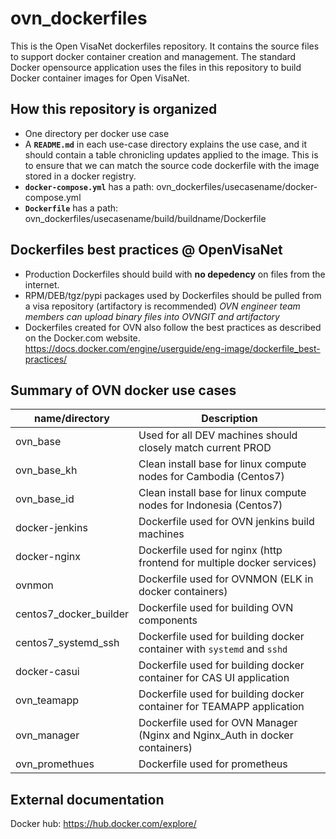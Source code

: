# ovn_dockerfiles

This is the Open VisaNet dockerfiles repository. It contains the source files to support docker container creation and management.
The standard Docker opensource application uses the files in this repository to build Docker container images for Open VisaNet.

## How this repository is organized

* One directory per docker use case
* A **`README.md`** in each use-case directory explains the use case, and it should contain a table chronicling updates applied to the image. This is to ensure that we can match the source code dockerfile with the image stored in a docker registry.
* **`docker-compose.yml`** has a path: ovn_dockerfiles/usecasename/docker-compose.yml
* **`Dockerfile`** has a path:  ovn_dockerfiles/usecasename/build/buildname/Dockerfile

## Dockerfiles best practices @ OpenVisaNet

* Production Dockerfiles should build with **no depedency** on files from the internet.
* RPM/DEB/tgz/pypi packages used by Dockerfiles should be pulled from a visa repository (artifactory is recommended)
  _OVN engineer team members can upload binary files into OVNGIT and artifactory_
* Dockerfiles created for OVN also follow the best practices as described on the Docker.com website. https://docs.docker.com/engine/userguide/eng-image/dockerfile_best-practices/

## Summary of OVN docker use cases

| name/directory          | Description                                                                 |
|-------------------------|-----------------------------------------------------------------------------|
| ovn_base                | Used for all DEV machines should closely match current PROD                 |
| ovn_base_kh             | Clean install base for linux compute nodes for Cambodia (Centos7)           |
| ovn_base_id             | Clean install base for linux compute nodes for Indonesia (Centos7)          |
| docker-jenkins          | Dockerfile used for OVN jenkins build machines                              |
| docker-nginx            | Dockerfile used for nginx  (http frontend for multiple docker services)     |
| ovnmon                  | Dockerfile used for OVNMON (ELK in docker containers)                       |
| centos7_docker_builder  | Dockerfile used for building OVN components                                 |
| centos7_systemd_ssh     | Dockerfile used for building docker container with `systemd` and `sshd`     |
| docker-casui            | Dockerfile used for building docker container for CAS UI application        |
| ovn_teamapp             | Dockerfile used for building docker container for TEAMAPP application       |
| ovn_manager             | Dockerfile used for OVN Manager (Nginx and Nginx_Auth in docker containers) |
| ovn_promethues          | Dockerfile used for prometheus                                              |

## External documentation

Docker hub: https://hub.docker.com/explore/
